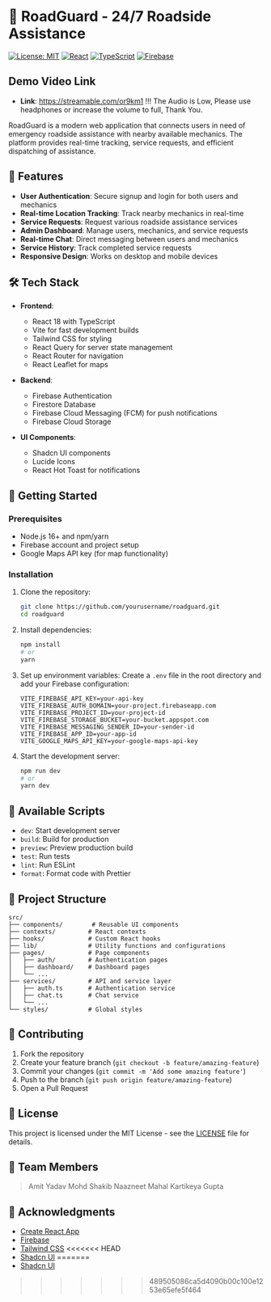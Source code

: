 
# 🚗 RoadGuard - 24/7 Roadside Assistance

[![License: MIT](https://img.shields.io/badge/License-MIT-yellow.svg)](https://opensource.org/licenses/MIT)
[![React](https://img.shields.io/badge/React-18.2.0-61DAFB?logo=react)](https://reactjs.org/)
[![TypeScript](https://img.shields.io/badge/TypeScript-5.0.0-3178C6?logo=typescript)](https://www.typescriptlang.org/)
[![Firebase](https://img.shields.io/badge/Firebase-9.22.0-FFCA28?logo=firebase)](https://firebase.google.com/)

## Demo Video Link

- **Link**: https://streamable.com/or9km1
!!! The Audio is Low, Please use headphones or increase the volume to full, Thank You.

RoadGuard is a modern web application that connects users in need of emergency roadside assistance with nearby available mechanics. The platform provides real-time tracking, service requests, and efficient dispatching of assistance.

## 🌟 Features

- **User Authentication**: Secure signup and login for both users and mechanics
- **Real-time Location Tracking**: Track nearby mechanics in real-time
- **Service Requests**: Request various roadside assistance services
- **Admin Dashboard**: Manage users, mechanics, and service requests
- **Real-time Chat**: Direct messaging between users and mechanics
- **Service History**: Track completed service requests
- **Responsive Design**: Works on desktop and mobile devices

## 🛠️ Tech Stack

- **Frontend**: 
  - React 18 with TypeScript
  - Vite for fast development builds
  - Tailwind CSS for styling
  - React Query for server state management
  - React Router for navigation
  - React Leaflet for maps

- **Backend**:
  - Firebase Authentication
  - Firestore Database
  - Firebase Cloud Messaging (FCM) for push notifications
  - Firebase Cloud Storage

- **UI Components**:
  - Shadcn UI components
  - Lucide Icons
  - React Hot Toast for notifications

## 🚀 Getting Started

### Prerequisites

- Node.js 16+ and npm/yarn
- Firebase account and project setup
- Google Maps API key (for map functionality)

### Installation

1. Clone the repository:
   ```bash
   git clone https://github.com/yourusername/roadguard.git
   cd roadguard
   ```

2. Install dependencies:
   ```bash
   npm install
   # or
   yarn
   ```

3. Set up environment variables:
   Create a `.env` file in the root directory and add your Firebase configuration:
   ```env
   VITE_FIREBASE_API_KEY=your-api-key
   VITE_FIREBASE_AUTH_DOMAIN=your-project.firebaseapp.com
   VITE_FIREBASE_PROJECT_ID=your-project-id
   VITE_FIREBASE_STORAGE_BUCKET=your-bucket.appspot.com
   VITE_FIREBASE_MESSAGING_SENDER_ID=your-sender-id
   VITE_FIREBASE_APP_ID=your-app-id
   VITE_GOOGLE_MAPS_API_KEY=your-google-maps-api-key
   ```

4. Start the development server:
   ```bash
   npm run dev
   # or
   yarn dev
   ```

## 📱 Available Scripts

- `dev`: Start development server
- `build`: Build for production
- `preview`: Preview production build
- `test`: Run tests
- `lint`: Run ESLint
- `format`: Format code with Prettier

## 📂 Project Structure

```
src/
├── components/        # Reusable UI components
├── contexts/         # React contexts
├── hooks/            # Custom React hooks
├── lib/              # Utility functions and configurations
├── pages/            # Page components
│   ├── auth/         # Authentication pages
│   ├── dashboard/    # Dashboard pages
│   └── ...
├── services/         # API and service layer
│   ├── auth.ts       # Authentication service
│   ├── chat.ts       # Chat service
│   └── ...
└── styles/           # Global styles
```

## 🤝 Contributing

1. Fork the repository
2. Create your feature branch (`git checkout -b feature/amazing-feature`)
3. Commit your changes (`git commit -m 'Add some amazing feature'`)
4. Push to the branch (`git push origin feature/amazing-feature`)
5. Open a Pull Request

## 📝 License

This project is licensed under the MIT License - see the [LICENSE](LICENSE) file for details.

## 👥 Team Members

> Amit Yadav
> Mohd Shakib
> Naazneet Mahal
> Kartikeya Gupta

## 🙏 Acknowledgments

- [Create React App](https://create-react-app.dev/)
- [Firebase](https://firebase.google.com/)
- [Tailwind CSS](https://tailwindcss.com/)
<<<<<<< HEAD
- [Shadcn UI](https://ui.shadcn.com/)
=======
- [Shadcn UI](https://ui.shadcn.com/)
>>>>>>> 489505086ca5d4090b00c100e1253e65efe5f464
